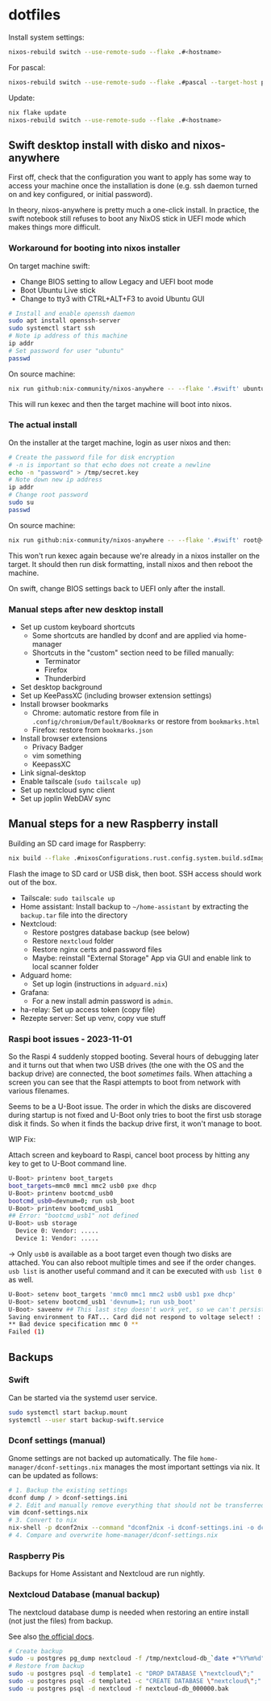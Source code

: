 # dotfiles

Install system settings:

```bash
nixos-rebuild switch --use-remote-sudo --flake .#<hostname>
```

For pascal:

```bash
nixos-rebuild switch --use-remote-sudo --flake .#pascal --target-host pascal
```

Update:

```bash
nix flake update
nixos-rebuild switch --use-remote-sudo --flake .#<hostname>
```

## Swift desktop install with disko and nixos-anywhere

First off, check that the configuration you want to apply has some way to access
your machine once the installation is done (e.g. ssh daemon turned on and key
configured, or initial password).

In theory, nixos-anywhere is pretty much a one-click install. In practice, the
swift notebook still refuses to boot any NixOS stick in UEFI mode which makes
things more difficult.

### Workaround for booting into nixos installer

On target machine swift:

- Change BIOS setting to allow Legacy and UEFI boot mode
- Boot Ubuntu Live stick
- Change to tty3 with CTRL+ALT+F3 to avoid Ubuntu GUI

```sh
# Install and enable openssh daemon
sudo apt install openssh-server
sudo systemctl start ssh
# Note ip address of this machine
ip addr
# Set password for user "ubuntu"
passwd
```

On source machine:

```sh
nix run github:nix-community/nixos-anywhere -- --flake '.#swift' ubuntu@<ip>
```

This will run kexec and then the target machine will boot into nixos.

### The actual install

On the installer at the target machine, login as user nixos and then:

```sh
# Create the password file for disk encryption
# -n is important so that echo does not create a newline
echo -n "password" > /tmp/secret.key
# Note down new ip address
ip addr
# Change root password
sudo su
passwd
```

On source machine:

```sh
nix run github:nix-community/nixos-anywhere -- --flake '.#swift' root@<other-ip>
```

This won't run kexec again because we're already in a nixos installer on the
target. It should then run disk formatting, install nixos and then reboot the
machine.

On swift, change BIOS settings back to UEFI only after the install.

### Manual steps after new desktop install

- Set up custom keyboard shortcuts
  - Some shortcuts are handled by dconf and are applied via home-manager
  - Shortcuts in the "custom" section need to be filled manually:
    - Terminator
    - Firefox
    - Thunderbird
- Set desktop background
- Set up KeePassXC (including browser extension settings)
- Install browser bookmarks
  - Chrome: automatic restore from file in `.config/chromium/Default/Bookmarks` or restore from `bookmarks.html`
  - Firefox: restore from `bookmarks.json`
- Install browser extensions
  - Privacy Badger
  - vim something
  - KeepassXC
- Link signal-desktop
- Enable tailscale (`sudo tailscale up`)
- Set up nextcloud sync client
- Set up joplin WebDAV sync

## Manual steps for a new Raspberry install

Building an SD card image for Raspberry:

```bash
nix build --flake .#nixosConfigurations.rust.config.system.build.sdImage
```

Flash the image to SD card or USB disk, then boot. SSH access should work out of
the box.

- Tailscale: `sudo tailscale up`
- Home assistant: Install backup to `~/home-assistant` by extracting the
`backup.tar` file into the directory
- Nextcloud:
  - Restore postgres database backup (see below)
  - Restore `nextcloud` folder
  - Restore nginx certs and password files
  - Maybe: reinstall "External Storage" App via GUI and enable link to local scanner folder
- Adguard home:
  - Set up login (instructions in `adguard.nix`)
- Grafana:
  - For a new install admin password is `admin`.
- ha-relay: Set up access token (copy file)
- Rezepte server: Set up venv, copy vue stuff

### Raspi boot issues - 2023-11-01

So the Raspi 4 suddenly stopped booting. Several hours of debugging later and it
turns out that when two USB drives (the one with the OS and the backup drive)
are connected, the boot *sometimes* fails. When attaching a screen you can see
that the Raspi attempts to boot from network with various filenames.

Seems to be a U-Boot issue. The order in which the disks are discovered during
startup is not fixed and U-Boot only tries to boot the first usb storage disk it
finds. So when it finds the backup drive first, it won't manage to boot.

WIP Fix:

Attach screen and keyboard to Raspi, cancel boot process by hitting any key to
get to U-Boot command line.

<!-- cspell: disable -->
```sh
U-Boot> printenv boot_targets
boot_targets=mmc0 mmc1 mmc2 usb0 pxe dhcp
U-Boot> printenv bootcmd_usb0
bootcmd_usb0=devnum=0; run usb_boot
U-Boot> printenv bootcmd_usb1
## Error: "bootcmd_usb1" not defined
U-Boot> usb storage
  Device 0: Vendor: .....
  Device 1: Vendor: .....
```
<!-- cspell: enable -->

-> Only `usb0` is available as a boot target even though two disks are attached.
You can also reboot multiple times and see if the order changes. `usb list` is
another useful command and it can be executed with `usb list 0` as well.

<!-- cspell: disable -->
```sh
U-Boot> setenv boot_targets 'mmc0 mmc1 mmc2 usb0 usb1 pxe dhcp'
U-Boot> setenv bootcmd_usb1 'devnum=1; run usb_boot'
U-Boot> saveenv ## This last step doesn't work yet, so we can't persist the config
Saving environment to FAT... Card did not respond to voltage select! : -110
** Bad device specification mmc 0 **
Failed (1)
```
<!-- cspell: enable -->

## Backups

### Swift

Can be started via the systemd user service.

```sh
sudo systemctl start backup.mount
systemctl --user start backup-swift.service
```

### Dconf settings (manual)

Gnome settings are not backed up automatically. The file
`home-manager/dconf-settings.nix` manages the most important settings via nix.
It can be updated as follows:

```bash
# 1. Backup the existing settings
dconf dump / > dconf-settings.ini
# 2. Edit and manually remove everything that should not be transferred (e.g. window positions etc.)
vim dconf-settings.nix
# 3. Convert to nix
nix-shell -p dconf2nix --command "dconf2nix -i dconf-settings.ini -o dconf-settings.nix"
# 4. Compare and overwrite home-manager/dconf-settings.nix
```

### Raspberry Pis

Backups for Home Assistant and Nextcloud are run nightly.

### Nextcloud Database (manual backup)

The nextcloud database dump is needed when restoring an entire install (not just
the files) from backup.

See also [the official docs](https://docs.nextcloud.com/server/latest/admin_manual/maintenance/restore.html).

```bash
# Create backup
sudo -u postgres pg_dump nextcloud -f /tmp/nextcloud-db_`date +"%Y%m%d"`.bak
# Restore from backup
sudo -u postgres psql -d template1 -c "DROP DATABASE \"nextcloud\";"
sudo -u postgres psql -d template1 -c "CREATE DATABASE \"nextcloud\";"
sudo -u postgres psql -d nextcloud -f nextcloud-db_000000.bak
```

